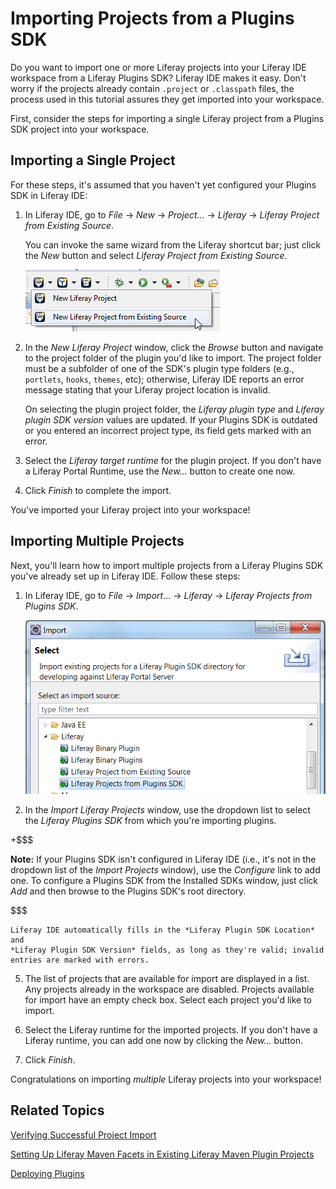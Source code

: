 # Importing Projects from a Plugins SDK [](id=importing-projects-from-plugins-sdk)

Do you want to import one or more Liferay projects into your Liferay IDE
workspace from a Liferay Plugins SDK? Liferay IDE makes it easy. Don't worry if
the projects already contain `.project` or `.classpath` files, the process used
in this tutorial assures they get imported into your workspace.

First, consider the steps for importing a single Liferay project from a
Plugins SDK project into your workspace.

<!-- To do: uncomment this note and add link to the new Plugins SDK tutorial once it exists -->

<!--
+$$$

**Note:** This section assumes that
you've created projects with the Plugins SDK and are familiar with the
directory structure used by the Plugins SDK. If you need to, check out the
*Plugins SDK* section of this chapter; it comes right after this section. 

$$$
-->

## Importing a Single Project [](id=importing-a-single-project)

For these steps, it's assumed that you haven't yet configured your Plugins SDK
in Liferay IDE: 

1.  In Liferay IDE, go to *File* &rarr; *New* &rarr; *Project...* &rarr;
    *Liferay* &rarr; *Liferay Project from Existing Source*. 

    You can invoke the same wizard from the Liferay shortcut bar; just click
    the *New* button and select *Liferay Project from Existing Source*.

    ![Figure 2.12: As an alternative to clicking *File* &rarr; *New* to create a new Liferay project from an existing source, you can click the button shown above from Liferay IDE's shortcut bar.](../../images/ide-new-proj-existing-source.png)

2.  In the *New Liferay Project* window, click the *Browse* button and navigate
    to the project folder of the plugin you'd like to import. The project folder
    must be a subfolder of one of the SDK's plugin type folders (e.g.,
    `portlets`, `hooks`, `themes`, etc); otherwise, Liferay IDE reports an error
    message stating that your Liferay project location is invalid. 

    On selecting the plugin project folder, the *Liferay plugin type* and
    *Liferay plugin SDK version* values are updated. If your Plugins SDK is
    outdated or you entered an incorrect project type, its field gets marked
    with an error. 

4.  Select the *Liferay target runtime* for the plugin project. If you don't
    have a Liferay Portal Runtime, use the *New...* button to create one now.
    <!-- For more detailed instructions, see the section *Liferay Portal Runtime
    and Server Setup*, found earlier in this chapter. -->
    <!-- To do: add link to portal runtime and server setup learning path article -->

5.  Click *Finish* to complete the import. 

You've imported your Liferay project into your workspace!

<!-- Any time you import a project into Liferay IDE, you can verify that it was
successfully configured as a Liferay IDE project by using the process outlined
in the tutorial *Verifying Successful Project Import*. 
-->

<!-- To do: Add link to Verifying Successful Project Import tutorial -->

## Importing Multiple Projects [](id=importing-multiple-projects)

Next, you'll learn how to import multiple projects from a Liferay Plugins SDK
you've already set up in Liferay IDE. Follow these steps: 

1.  In Liferay IDE, go to *File* &rarr; *Import*... &rarr; *Liferay* &rarr;
    *Liferay Projects from Plugins SDK*. 

    ![Figure 2.13: To import projects from a Plugins SDK, choose *Liferay Projects from Plugins SDK* from the Import menu.](../../images/ide-import-from-plugin-sdk.png)

2.  In the *Import Liferay Projects* window, use the dropdown list to select the
    *Liferay Plugins SDK* from which you're importing plugins. 

+$$$

**Note:** If your Plugins SDK isn't
    configured in Liferay IDE (i.e., it's not in the dropdown list of the
    *Import Projects* window), use the *Configure* link to add one. To configure
    a Plugins SDK from the Installed SDKs window, just click *Add* and then
    browse to the Plugins SDK's root directory.

$$$

    Liferay IDE automatically fills in the *Liferay Plugin SDK Location* and
    *Liferay Plugin SDK Version* fields, as long as they're valid; invalid
    entries are marked with errors. 

5.  The list of projects that are available for import are displayed in a list.
    Any projects already in the workspace are disabled. Projects available for
    import have an empty check box. Select each project you'd like to import. 

6.  Select the Liferay runtime for the imported projects. If you don't have a
    Liferay runtime, you can add one now by clicking the *New...* button.

7.  Click *Finish*. 

Congratulations on importing *multiple* Liferay projects into your workspace! 

## Related Topics [](id=related-topics)

[Verifying Successful Project Import](/develop/tutorials/-/knowledge_base/6-2/verifying-successful-project-import)

[Setting Up Liferay Maven Facets in Existing Liferay Maven Plugin Projects](/develop/tutorials/-/knowledge_base/6-2/setting-up-liferay-maven-facets-in-existing-liferay-maven-plugin-projects)

[Deploying Plugins](/develop/tutorials/-/knowledge_base/6-2/deploying-plugins)


